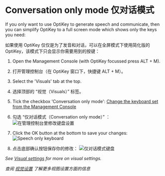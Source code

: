 
Conversation only mode
仅对话模式
======

If you only want to use OptiKey to generate speech and communicate, then you can simplify OptiKey to a full screen mode which shows only the keys you need:

如果使用 OptiKey 仅仅是为了发音和对话，可以在全屏模式下使用简化版的 OptiKey，该模式下只会显示你需要用到的按键：

1. Open the Management Console (with OptiKey focussed press ALT + M).

1. 打开管理控制台（在 OptiKey 窗口下，快捷键 ALT + M）。

2. Select the 'Visuals' tab at the top.

2. 选择顶部的 “视觉（Visuals）” 标签。

3. Tick the checkbox 'Conversation only mode':
  [Change the keyboard set from the Management Console](https://github.com/JuliusSweetland/OptiKey/blob/gh-pages/images/Management_Console_Visual_Numbered.png)

3. 勾选 “仅对话模式（Conversation only mode）” ：
  ![在管理控制台里修改键盘设置](https://github.com/JuliusSweetland/OptiKey/blob/gh-pages/images/Management_Console_Visual_Numbered.png)

4. Click the OK button at the bottom to save your changes:  
  ![Speech only keyboard](https://github.com/JuliusSweetland/OptiKey/blob/gh-pages/images/Keyboard_Alpha_Speech_Only.png)

4. 点击底部确认按钮保存你的修改：
  ![仅对话模式键盘](https://github.com/JuliusSweetland/OptiKey/blob/gh-pages/images/Keyboard_Alpha_Speech_Only.png)

*See [Visual settings](https://github.com/JuliusSweetland/OptiKey/wiki/Visual-settings) for more on visual settings.*

*查阅 [视觉设置](https://github.com/JuliusSweetland/OptiKey/wiki/Visual-settings) 了解更多视图设置方面的信息*


